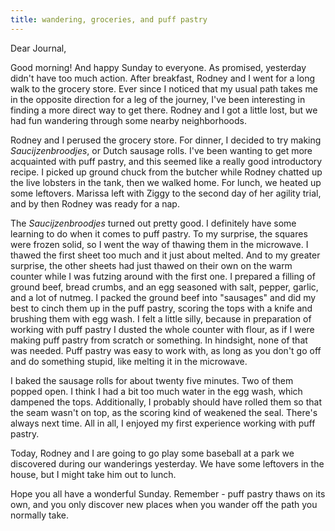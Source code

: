 ```yaml
---
title: wandering, groceries, and puff pastry
---
```


Dear Journal,

Good morning! And happy Sunday to everyone. As promised, yesterday
didn't have too much action. After breakfast, Rodney and I went for a
long walk to the grocery store. Ever since I noticed that my usual path
takes me in the opposite direction for a leg of the journey, I've been
interesting in finding a more direct way to get there. Rodney and I got
a little lost, but we had fun wandering through some nearby
neighborhoods.

Rodney and I perused the grocery store. For dinner, I decided to try
making *Saucijzenbroodjes*, or Dutch sausage rolls. I've been wanting to
get more acquainted with puff pastry, and this seemed like a really good
introductory recipe. I picked up ground chuck from the butcher while
Rodney chatted up the live lobsters in the tank, then we walked home.
For lunch, we heated up some leftovers. Marissa left with Ziggy to the
second day of her agility trial, and by then Rodney was ready for a nap.

The *Saucijzenbroodjes* turned out pretty good. I definitely have some
learning to do when it comes to puff pastry. To my surprise, the squares
were frozen solid, so I went the way of thawing them in the microwave. I
thawed the first sheet too much and it just about melted. And to my
greater surprise, the other sheets had just thawed on their own on the
warm counter while I was futzing around with the first one. I prepared a
filling of ground beef, bread crumbs, and an egg seasoned with salt,
pepper, garlic, and a lot of nutmeg. I packed the ground beef into
"sausages" and did my best to cinch them up in the puff pastry, scoring
the tops with a knife and brushing them with egg wash. I felt a little
silly, because in preparation of working with puff pastry I dusted the
whole counter with flour, as if I were making puff pastry from scratch
or something. In hindsight, none of that was needed. Puff pastry was
easy to work with, as long as you don't go off and do something stupid,
like melting it in the microwave.

I baked the sausage rolls for about twenty five minutes. Two of them
popped open. I think I had a bit too much water in the egg wash, which
dampened the tops. Additionally, I probably should have rolled them so
that the seam wasn't on top, as the scoring kind of weakened the seal.
There's always next time. All in all, I enjoyed my first experience
working with puff pastry.

Today, Rodney and I are going to go play some baseball at a park we
discovered during our wanderings yesterday. We have some leftovers in
the house, but I might take him out to lunch.

Hope you all have a wonderful Sunday. Remember - puff pastry thaws on
its own, and you only discover new places when you wander off the path
you normally take.

